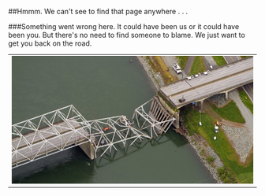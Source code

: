 ﻿
##Hmmm.  We can't see to find that page anywhere . . .

###Something went wrong here.  It could have been us or it could have been you.  But there's no need to find someone to blame.  We just want to get you back on the road.

<table align="center">
<tr><td>
<img src="https://raw.githubusercontent.com/Obrary/public-site-assets/master/404/images/404-Bridge-800x425.jpg" alt="Obrary 404">
</td></tr>
<table>

